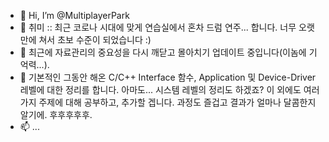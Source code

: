- 👋 Hi, I’m @MultiplayerPark
- 👀 취미 :: 최근 코로나 시대에 맞게 연습실에서 혼차 드럼 연주... 합니다. 너무 오랫만에 쳐서 초보 수준이 되었습니다 :)
- 🌱 최근에 자료관리의 중요성을 다시 깨닫고 몰아치기 업데이트 중입니다(이놈에 기억력...).
- 💞️ 기본적인 그동안 해온 C/C++ Interface 함수, Application 및 Device-Driver 레벨에 대한 정리를 합니다.
      아마도... 시스템 레벨의 정리도 하겠죠? 
      이 외에도 여러가지 주제에 대해 공부하고, 추가할 겝니다. 과정도 즐겁고 결과가 얼마나 달콤한지 알기에. 후후후후후.
- 📫 ...

<!---
MultiplayerPark/MultiplayerPark is a ✨ special ✨ repository because its `README.md` (this file) appears on your GitHub profile.
You can click the Preview link to take a look at your changes.
--->
